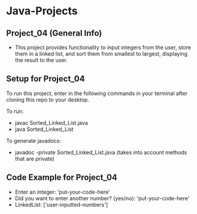 # Java-Projects

## Project_04 (General Info)
 * This project provides functionality to input integers from the user,
store them in a linked list, and sort them from smallest to largest, displaying
the result to the user.

## Setup for Project_04
To run this project, enter in the following commands in your terminal after cloning
this repo to your desktop.

To run:

* javac Sorted_Linked_List.java
* java Sorted_Linked_List
  
To generate javadocs:

  * javadoc -private Sorted_Linked_List.java
  (takes into account methods that are private)

## Code Example for Project_04
* Enter an integer: 'put-your-code-here'
* Did you want to enter another number? (yes/no): 'put-your-code-here'
* LinkedList: ['user-inputted-numbers']
